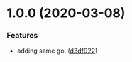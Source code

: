# 1.0.0 (2020-03-08)


### Features

* adding same go. ([d3df922](https://github.com/JasonTheDeveloper/Go-Semantic-Release-GitHub-Actions/commit/d3df9224f2237a9fc13ab3225740fbda2d277149))

